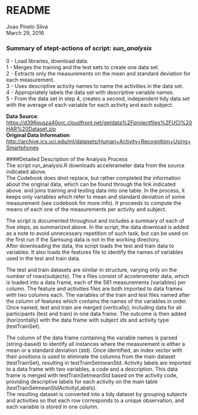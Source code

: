 # README
Joao Pinelo Silva  
March 29, 2016  

### Summary of stept-actions of script: *sun_analysis* 
0 - Load libraries, download data.     
1 - Merges the training and the test sets to create one data set.     
2 - Extracts only the measurements on the mean and standard deviation for each measurement.     
3 - Uses descriptive activity names to name the activities in the data set.     
4 - Appropriately labels the data set with descriptive variable names.     
5 - From the data set in step 4, creates a second, independent tidy data set with the average of each variable for each activity and each subject.      

**Data Source**: https://d396qusza40orc.cloudfront.net/getdata%2Fprojectfiles%2FUCI%20HAR%20Dataset.zip     
**Original Data Information**: http://archive.ics.uci.edu/ml/datasets/Human+Activity+Recognition+Using+Smartphones

####Detailed Description of the Analysis Process     
The script run_analysis.R downloads accelerameter data from the source indicated above.     
The Codebook does dnot replace, but rather completed the information about the original data, which can be found through the link indicated above.
and joins training and testing data into one table. In the process, it keeps only variables which refer to mean and standard deviation of some measurement (see codebook for more info). It proceeds to compute the means of each one of the measurements per activity and subject.      

The script is documented throughout and includes a summary of each of five steps, as summarized above.
In the script, the data download is added as a note to avoid unnecessary repetition of such task, but can be used on the first run if the Samsung data is not in the working directory.       
After downloading the data, the script loads the test and train data to variables. It also loads the features file to identify the names of variables used in the test and train data.       

The test and train datasets are similar in structure, varying only on the number of rows(subjects). The x files consist of accelerometer data, which is loaded into a data frame, each of the 561 measurements (variables) per column.
The feature and activities files are both imported to data frames with two columns each. The variables of the train and test files named after the column of features which contains the names of the variables in order. Once named, test and train are merged (vertically), including data for all participants (test and train) in one data frame. The outcome is then added (horizontally) with the data frame with subject ids and activity type (testTrainSet). 

The column of the data frame containing the variable names is parsed (string-based) to identify all instances where the measurement is either a mean or a standard deviation (std). Once identified, an index vector with their positions is used to eliminate the columns from the main dataset (testTrainSet), resulting in testTrainSetmeanStd. 
Activity labels are imported to a data frame with two variables, a code and a description. This data frame is merged with testTrainSetmeanStd based on the activity code, providing descriptive labels for each activity on the main table (testTrainSetmeanStdActivityLabels).     
The resulting dataset is converted into a tidy dataset by grouping subjects and activities so that each row corresponds to a unique observation, and each variable is stored in one column. 


